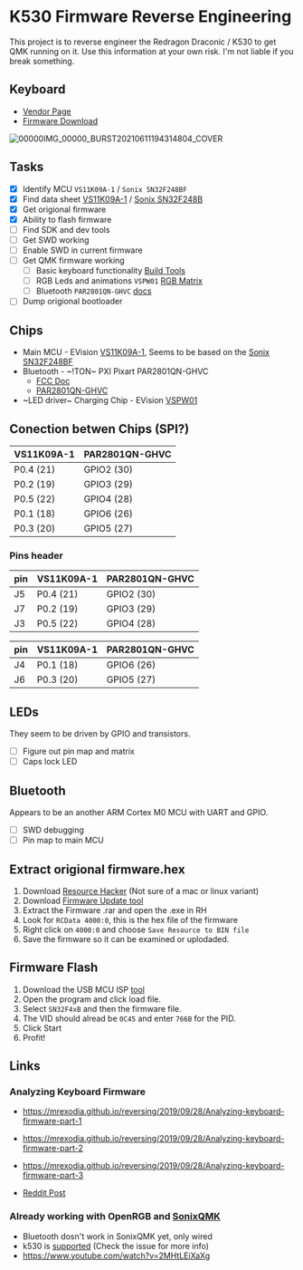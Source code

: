 # K530 Firmware Reverse Engineering

This project is to reverse engineer the Redragon Draconic / K530 to get QMK running on it.
Use this information at your own risk. I'm not liable if you break something.

## Keyboard

* [Vendor Page](https://www.redragonzone.com/products/draconic-k530)
* [Firmware Download](https://cdn.shopify.com/s/files/1/2695/9506/files/Redragon_K530_Keyboard_f42e1632-df58-43b9-9b82-98bf6b4884d7.zip?v=1623053136)

![00000IMG_00000_BURST20210611194314804_COVER](https://user-images.githubusercontent.com/24465803/121808341-574a9680-cc2e-11eb-851e-3b0cd4b353b9.jpg)



## Tasks

- [x] Identify MCU `VS11K09A-1` / `Sonix SN32F248BF`
- [X] Find data sheet [VS11K09A-1](http://evision.net.cn/include/upload/kind/file/20190413/20190413174647_5965.pdf) / [Sonix SN32F248B](http://www.sonix.com.tw/files/1/9BB2674D32FB0D70E050007F01007532)
- [X] Get origional firmware
- [X] Ability to flash firmware
- [ ] Find SDK and dev tools
- [ ] Get SWD working
- [ ] Enable SWD in current firmware
- [ ] Get QMK firmware working
    - [ ] Basic keyboard functionality [Build Tools](https://docs.qmk.fm/#/getting_started_build_tools)
    - [ ] RGB Leds and animations `VSPW01` [RGB Matrix](https://docs.qmk.fm/#/feature_rgb_matrix)
    - [ ] Bluetooth `PAR2801QN-GHVC` [docs](https://docs.qmk.fm/#/feature_bluetooth)
- [ ] Dump origional bootloader

## Chips

* Main MCU - EVision [VS11K09A-1](http://evision.net.cn/include/upload/kind/file/20190413/20190413174647_5965.pdf), Seems to be based on the [Sonix SN32F248BF](http://www.sonix.com.tw/files/1/9BB2674D32FB0D70E050007F01007532)
* Bluetooth - ~!TON~ PXI Pixart PAR2801QN-GHVC
    * [FCC Doc](https://fccid.io/2AIPB-PAJ2801UA-40/User-Manual/Users-Manual-3083972) 
    * [PAR2801QN-GHVC](https://en.sziton.com/wp-content/uploads/datasheets/module/PAR2801-Q32P-datasheet-v1.2.pdf)
* ~LED driver~ Charging Chip - EVision [VSPW01](http://www.evision.net.cn/include/upload/kind/file/20190413/20190413175237_5340.pdf)

## Conection betwen Chips (SPI?)
| VS11K09A-1 | PAR2801QN-GHVC|
|---|---|
|P0.4 (21) | GPIO2 (30)|
|P0.2 (19) | GPIO3 (29)|
|P0.5 (22) | GPIO4 (28)|
|P0.1 (18) | GPIO6 (26)|
|P0.3 (20) | GPIO5 (27)|

### Pins header
|pin| VS11K09A-1 | PAR2801QN-GHVC|
|---|---|---|
|J5 | P0.4 (21) | GPIO2 (30)|
|J7 | P0.2 (19) | GPIO3 (29)|
|J3 | P0.5 (22) | GPIO4 (28)|

|pin| VS11K09A-1 | PAR2801QN-GHVC|
|---|---|---|
|J4 | P0.1 (18) | GPIO6 (26)|
|J6 | P0.3 (20) | GPIO5 (27)|

## LEDs

They seem to be driven by GPIO and transistors.
- [ ] Figure out pin map and matrix
- [ ] Caps lock LED

## Bluetooth

Appears to be an another ARM Cortex M0 MCU with UART and GPIO.
- [ ] SWD debugging
- [ ] Pin map to main MCU

## Extract origional firmware.hex
1. Download [Resource Hacker](http://www.angusj.com/resourcehacker/) (Not sure of a mac or linux variant)
2. Download [Firmware Update tool](https://kmovetech.com/DIERYA%20&%20Kemove%20Wired%20mode%20firmware%20update.rar)
3. Extract the Firmware .rar and open the .exe in RH
4. Look for `RCData 4000:0`, this is the hex file of the firmware
5. Right click on `4000:0` and choose `Save Resource to BIN file`
6. Save the firmware so it can be examined or uplodaded.

## Firmware Flash
1. Download the USB MCU ISP [tool](http://www.sonix.com.tw/files/1/8226BAA772296B66E050007F010014EB)
2. Open the program and click load file.
3. Select `SN32F4xB` and then the firmware file.
4. The VID should alread be `0C45` and enter `766B` for the PID.
5. Click Start
6. Profit!

## Links
### Analyzing Keyboard Firmware
- https://mrexodia.github.io/reversing/2019/09/28/Analyzing-keyboard-firmware-part-1
- https://mrexodia.github.io/reversing/2019/09/28/Analyzing-keyboard-firmware-part-2
- https://mrexodia.github.io/reversing/2019/09/28/Analyzing-keyboard-firmware-part-3

- [Reddit Post](https://www.reddit.com/r/embedded/comments/e4iriu/keyboard_mcu_help/)

### Already working with OpenRGB and [SonixQMK](https://github.com/SonixQMK/qmk_firmware)
- Bluetooth dosn't work in SonixQMK yet, only wired
- k530 is [supported](https://gitlab.com/CalcProgrammer1/OpenRGB/-/issues/1524) (Check the issue for more info)
- https://www.youtube.com/watch?v=2MHtLEiXaXg
